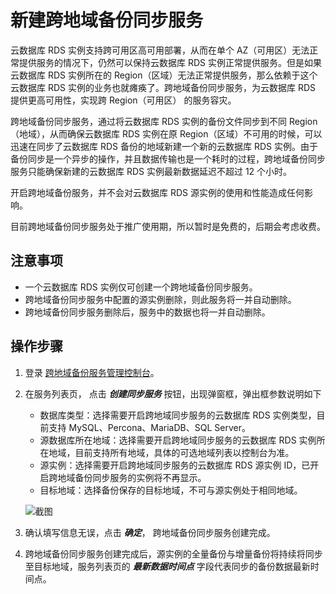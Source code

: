 # 新建跨地域备份同步服务
云数据库 RDS 实例支持跨可用区高可用部署，从而在单个 AZ（可用区）无法正常提供服务的情况下，仍然可以保持云数据库 RDS 实例正常提供服务。但是如果云数据库 RDS 实例所在的 Region（区域）无法正常提供服务，那么依赖于这个云数据库 RDS 实例的业务也就瘫痪了。跨地域备份同步服务，为云数据库 RDS 提供更高可用性，实现跨 Region（可用区） 的服务容灾。

跨地域备份同步服务，通过将云数据库 RDS 实例的备份文件同步到不同 Region（地域），从而确保云数据库 RDS 实例在原 Region（区域）不可用的时候，可以迅速在同步了云数据库 RDS 备份的地域新建一个新的云数据库 RDS 实例。由于备份同步是一个异步的操作，并且数据传输也是一个耗时的过程，跨地域备份同步服务只能确保新建的云数据库 RDS 实例最新数据延迟不超过 12 个小时。

开启跨地域备份服务，并不会对云数据库 RDS 源实例的使用和性能造成任何影响。

目前跨地域备份同步服务处于推广使用期，所以暂时是免费的，后期会考虑收费。

## 注意事项
* 一个云数据库 RDS 实例仅可创建一个跨地域备份同步服务。
* 跨地域备份同步服务中配置的源实例删除，则此服务将一并自动删除。
* 跨地域备份同步服务删除后，服务中的数据也将一并自动删除。

## 操作步骤
1. 登录 [跨地域备份服务管理控制台](https://rds-console.jdcloud.com/acrossRegionList)。
2. 在服务列表页， 点击 ***创建同步服务*** 按钮，出现弹窗框，弹出框参数说明如下
    * 数据库类型：选择需要开启跨地域同步服务的云数据库 RDS 实例类型，目前支持 MySQL、Percona、MariaDB、SQL Server。
    * 源数据库所在地域：选择需要开启跨地域同步服务的云数据库 RDS 实例所在地域，目前支持所有地域，具体的可选地域列表以控制台为准。
    * 源实例：选择需要开启跨地域同步服务的云数据库 RDS 源实例 ID，已开启跨地域备份同步服务的实例将不再显示。
    * 目标地域：选择备份保存的目标地域，不可与源实例处于相同地域。

    ![截图](https://img1.jcloudcs.com/cms/b250bb56-609a-4f6b-816c-17c22cd8fff920180725142235.png)

3. 确认填写信息无误，点击 ***确定***， 跨地域备份同步服务创建完成。
4. 跨地域备份同步服务创建完成后，源实例的全量备份与增量备份将持续将同步至目标地域，服务列表页的 ***最新数据时间点*** 字段代表同步的备份数据最新时间点。
